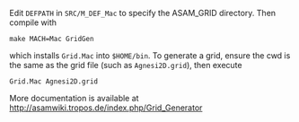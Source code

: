 Edit `DEFPATH` in `SRC/M_DEF_Mac` to specify the ASAM_GRID directory.  Then compile with
    
    make MACH=Mac GridGen

which installs `Grid.Mac` into `$HOME/bin`.  To generate a grid, ensure the cwd is the same as the grid file (such as `Agnesi2D.grid`), then execute

    Grid.Mac Agnesi2D.grid
    
More documentation is available at http://asamwiki.tropos.de/index.php/Grid_Generator

